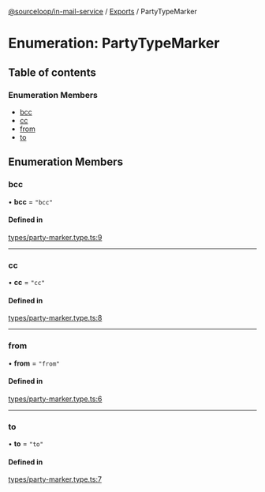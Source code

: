 [@sourceloop/in-mail-service](../README.md) / [Exports](../modules.md) / PartyTypeMarker

# Enumeration: PartyTypeMarker

## Table of contents

### Enumeration Members

- [bcc](PartyTypeMarker.md#bcc)
- [cc](PartyTypeMarker.md#cc)
- [from](PartyTypeMarker.md#from)
- [to](PartyTypeMarker.md#to)

## Enumeration Members

### bcc

• **bcc** = ``"bcc"``

#### Defined in

[types/party-marker.type.ts:9](https://github.com/sourcefuse/loopback4-microservice-catalog/blob/b93c60ac7/services/in-mail-service/src/types/party-marker.type.ts#L9)

___

### cc

• **cc** = ``"cc"``

#### Defined in

[types/party-marker.type.ts:8](https://github.com/sourcefuse/loopback4-microservice-catalog/blob/b93c60ac7/services/in-mail-service/src/types/party-marker.type.ts#L8)

___

### from

• **from** = ``"from"``

#### Defined in

[types/party-marker.type.ts:6](https://github.com/sourcefuse/loopback4-microservice-catalog/blob/b93c60ac7/services/in-mail-service/src/types/party-marker.type.ts#L6)

___

### to

• **to** = ``"to"``

#### Defined in

[types/party-marker.type.ts:7](https://github.com/sourcefuse/loopback4-microservice-catalog/blob/b93c60ac7/services/in-mail-service/src/types/party-marker.type.ts#L7)
